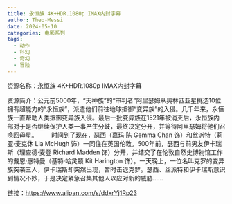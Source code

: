 ```yaml
---
title: 永恒族 4K+HDR.1080p IMAX内封字幕
author: Theo-Messi
date: 2024-05-10
categories: 电影系列
tags:
  - 动作
  - 科幻
  - 奇幻
  - 冒险
---
```


资源名称：永恒族 4K+HDR.1080p IMAX内封字幕

资源简介：公元前5000年，“天神族”的“审判者”阿里瑟姆从奥林匹亚星挑选10位拥有超能力的“永恒族”，派遣他们前往地球抵御“变异族”的入侵。几千年来，永恒族一直帮助人类抵御变异族入侵。最后一批变异族在1521年被消灭后，永恒族内部对于是否继续保护人类一事产生分歧，最终决定分开，并等待阿里瑟姆将他们召唤回母星。
　　时间到了现在，瑟西（嘉玛·陈 Gemma Chan 饰）和丝派特（莉亚·麦克休 Lia McHugh 饰）一同住在英国伦敦。500年前，瑟西与前男友伊卡瑞斯（理查德·麦登 Richard Madden 饰）分开，并结交了在伦敦自然史博物馆工作的戴恩·惠特曼（基特·哈灵顿 Kit Harington 饰）。一天晚上，一位名叫克罗的变异族突袭三人，伊卡瑞斯却突然出现，暂时击退克罗。瑟西、丝派特和伊卡瑞斯意识到情况不妙，于是决定紧急召集其他人以应对新的威胁……

链接：https://www.alipan.com/s/ddxrYj1Rp23
